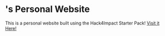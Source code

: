 # <Your Name>'s Personal Website

This is a personal website built using the Hack4Impact Starter Pack!
<You can add any description you want here.>
[Visit it Here!](https://carter-a-lim.github.io/)

